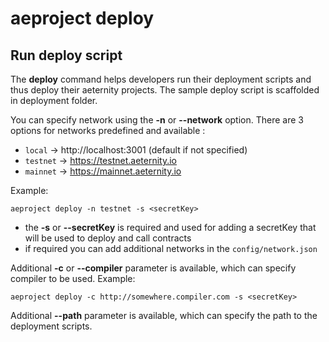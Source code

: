 # aeproject deploy

## Run deploy script

The **deploy** command helps developers run their deployment scripts and thus deploy their aeternity projects. The sample deploy script is scaffolded in deployment folder.

You can specify network using the **-n** or **--network** option. There are 3 options for networks predefined and available :

* `local` -> http://localhost:3001 (default if not specified)
* `testnet` -> https://testnet.aeternity.io
* `mainnet` -> https://mainnet.aeternity.io

Example:

```text
aeproject deploy -n testnet -s <secretKey>
```

* the **-s** or **--secretKey** is required and used for adding a secretKey that will be used to deploy and call contracts
* if required you can add additional networks in the `config/network.json`

Additional **-c** or **--compiler** parameter is available, which can specify compiler to be used. Example:

```text
aeproject deploy -c http://somewhere.compiler.com -s <secretKey>
```

Additional **--path** parameter is available, which can specify the path to the deployment scripts.